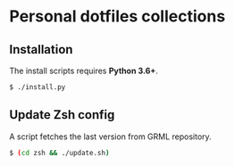 # Personal dotfiles collections

## Installation

The install scripts requires **Python 3.6+**.

```bash
$ ./install.py
```

## Update Zsh config

A script fetches the last version from GRML repository.

```bash
$ (cd zsh && ./update.sh)
```
